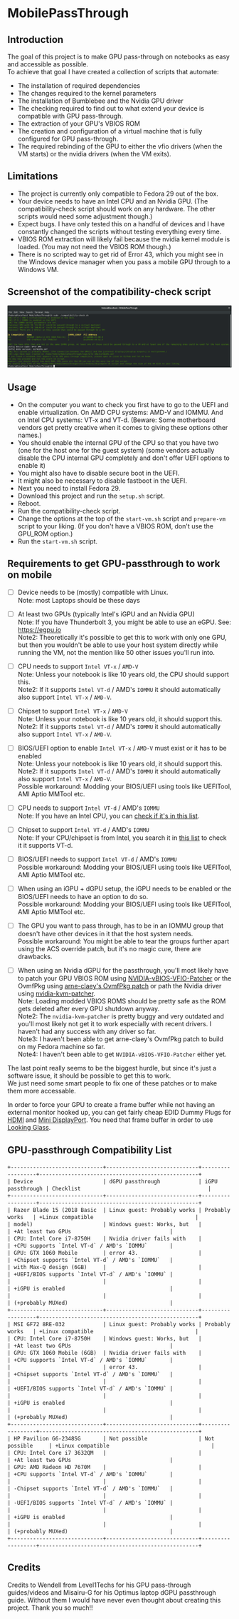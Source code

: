 # MobilePassThrough

## Introduction
The goal of this project is to make GPU pass-through on notebooks as easy and accessible as possible.  
To achieve that goal I have created a collection of scripts that automate:

- The installation of required dependencies
- The changes required to the kernel parameters
- The installation of Bumblebee and the Nvidia GPU driver
- The checking required to find out to what extend your device is compatible with GPU pass-through.
- The extraction of your GPU's VBIOS ROM
- The creation and configuration of a virtual machine that is fully configured for GPU pass-through.
- The required rebinding of the GPU to either the vfio drivers (when the VM starts) or the nvidia drivers (when the VM exits).

## Limitations

- The project is currently only compatible to Fedora 29 out of the box. 
- Your device needs to have an Intel CPU and an Nvidia GPU. (The compatibility-check script should work on any hardware. The other scripts would need some adjustment though.) 
- Expect bugs. I have only tested this on a handful of devices and I have constantly changed the scripts without testing everything every time.
- VBIOS ROM extraction will likely fail because the nvidia kernel module is loaded. (You may not need the VBIOS ROM though.)
- There is no scripted way to get rid of Error 43, which you might see in the Windows device manager when you pass a mobile GPU through to a Windows VM.

## Screenshot of the compatibility-check script
![example output](screenshots/example-output.png)


## Usage
- On the computer you want to check you first have to go to the UEFI and enable virtualization. On AMD CPU systems: AMD-V and IOMMU. And on Intel CPU systems: VT-x and VT-d. (Beware: Some motherboard vendors get pretty creative when it comes to giving these options other names.)
- You should enable the internal GPU of the CPU so that you have two (one for the host one for the guest system)
  (some vendors actually disable the CPU internal GPU completely and don't offer UEFI options to enable it)
- You might also have to disable secure boot in the UEFI.
- It might also be necessary to disable fastboot in the UEFI.
- Next you need to install Fedora 29.
- Download this project and run the `setup.sh` script.
- Reboot.
- Run the compatibility-check script.
- Change the options at the top of the `start-vm.sh` script and `prepare-vm` script to your liking. 
  (If you don't have a VBIOS ROM, don't use the GPU_ROM option.)
- Run the `start-vm.sh` script.


## Requirements to get GPU-passthrough to work on mobile

- [ ] Device needs to be (mostly) compatible with Linux.  
    Note: most Laptops should be these days  

- [ ] At least two GPUs (typically Intel's iGPU and an Nvidia GPU)  
    Note: If you have Thunderbolt 3, you might be able to use an eGPU. See: https://egpu.io  
    Note2: Theoretically it's possible to get this to work with only one GPU, but then you wouldn't be able to use your host system directly while running the VM, not the mention like 50 other issues you'll run into.  

- [ ] CPU needs to support `Intel VT-x` / `AMD-V`  
    Note: Unless your notebook is like 10 years old, the CPU should support this.    
    Note2: If it supports `Intel VT-d` / AMD's `IOMMU` it should automatically also support `Intel VT-x` / `AMD-V`.    
- [ ] Chipset to support `Intel VT-x` / `AMD-V`    
    Note: Unless your notebook is like 10 years old, it should support this.    
    Note2: If it supports `Intel VT-d` / AMD's `IOMMU` it should automatically also support `Intel VT-x` / `AMD-V`.    
- [ ] BIOS/UEFI option to enable `Intel VT-x` / `AMD-V` must exist or it has to be enabled    
    Note: Unless your notebook is like 10 years old, it should support this.    
    Note2: If it supports `Intel VT-d` / AMD's `IOMMU` it should automatically also support `Intel VT-x` / `AMD-V`.    
    Possible workaround: Modding your BIOS/UEFI using tools like UEFITool, AMI Aptio MMTool etc.    

- [ ] CPU needs to support `Intel VT-d` / AMD's `IOMMU`  
    Note: If you have an Intel CPU, you can [check if it's in this list](https://ark.intel.com/Search/FeatureFilter?productType=processors&VTD=true&MarketSegment=Mobile).  
- [ ] Chipset to support `Intel VT-d` / AMD's `IOMMU`  
    Note: If your CPU/chipset is from Intel, you search it in [this list](https://www.intel.com/content/www/us/en/products/chipsets/view-all.html) to check it it supports VT-d.  
- [ ] BIOS/UEFI needs to support `Intel VT-d` / AMD's `IOMMU`  
    Possible workaround: Modding your BIOS/UEFI using tools like UEFITool, AMI Aptio MMTool etc.  

- [ ] When using an iGPU + dGPU setup, the iGPU needs to be enabled or the BIOS/UEFI needs to have an option to do so.  
    Possible workaround: Modding your BIOS/UEFI using tools like UEFITool, AMI Aptio MMTool etc.  

- [ ] The GPU you want to pass through, has to be in an IOMMU group that doesn't have other devices in it that the host system needs.  
    Possible workaround: You might be able to tear the groups further apart using the ACS override patch, but it's no magic cure, there are drawbacks.  

- [ ] When using an Nvidia dGPU for the passthrough, you'll most likely have to patch your GPU VBIOS ROM using [NVIDIA-vBIOS-VFIO-Patcher](https://github.com/Matoking/NVIDIA-vBIOS-VFIO-Patcher) or the OvmfPkg using [arne-claey's OvmfPkg patch](https://github.com/jscinoz/optimus-vfio-docs/issues/2) or path the Nvidia driver using [nvidia-kvm-patcher](https://github.com/sk1080/nvidia-kvm-patcher).  
    Note: Loading modded VBIOS ROMS should be pretty safe as the ROM gets deleted after every GPU shutdown anyway.  
    Note2: The `nvidia-kvm-patcher` is pretty buggy and very outdated and you'll most likely not get it to work especially with recent drivers. I haven't had any success with any driver so far.  
    Note3: I haven't been able to get arne-claey's OvmfPkg patch to build on my Fedora machine so far.  
    Note4: I haven't been able to get `NVIDIA-vBIOS-VFIO-Patcher` either yet.  


The last point really seems to be the biggest hurdle, but since it's just a software issue, it should be possible to get this to work.  
We just need some smart people to fix one of these patches or to make them more accessable.

In order to force your GPU to create a frame buffer while not having an external monitor hooked up, you can get fairly cheap EDID Dummy Plugs for [HDMI](https://www.aliexpress.com/item/-/32919567161.html) and [Mini DisplayPort](https://www.aliexpress.com/item/-/32822066472.html). You need that frame buffer in order to use [Looking Glass](https://looking-glass.hostfission.com/).

## GPU-passthrough Compatibility List

```
+-----------------------------+-----------------------------+------------------+--------------------------------------------------+
| Device                      | dGPU passthrough            | iGPU passthrough | Checklist                                        |
+-----------------------------+-----------------------------+------------------+--------------------------------------------------+
| Razer Blade 15 (2018 Basic  | Linux guest: Probably works | Probably works   | +Linux compatible                                |
| model)                      | Windows guest: Works, but   |                  | +At least two GPUs                               |
| CPU: Intel Core i7-8750H    | Nvidia driver fails with    |                  | +CPU supports `Intel VT-d` / AMD's `IOMMU`       |
| GPU: GTX 1060 Mobile        | error 43.                   |                  | +Chipset supports `Intel VT-d` / AMD's `IOMMU`   |
| with Max-Q design (6GB)     |                             |                  | +UEFI/BIOS supports `Intel VT-d` / AMD's `IOMMU` |
|                             |                             |                  | +iGPU is enabled                                 |
|                             |                             |                  | (+probably MUXed)                                |
+-----------------------------+-----------------------------+------------------+--------------------------------------------------+
| MSI GF72 8RE-032            | Linux guest: Probably works | Probably works   | +Linux compatible                                |
| CPU: Intel Core i7-8750H    | Windows guest: Works, but   |                  | +At least two GPUs                               |
| GPU: GTX 1060 Mobile (6GB)  | Nvidia driver fails with    |                  | +CPU supports `Intel VT-d` / AMD's `IOMMU`       |
|                             | error 43.                   |                  | +Chipset supports `Intel VT-d` / AMD's `IOMMU`   |
|                             |                             |                  | +UEFI/BIOS supports `Intel VT-d` / AMD's `IOMMU` |
|                             |                             |                  | +iGPU is enabled                                 |
|                             |                             |                  | (+probably MUXed)                                |
+-----------------------------+-----------------------------+------------------+--------------------------------------------------+
| HP Pavilion G6-2348SG       | Not possible                | Not possible     | +Linux compatible                                |
| CPU: Intel Core i7 3632QM   |                             |                  | +At least two GPUs                               |
| GPU: AMD Radeon HD 7670M    |                             |                  | +CPU supports `Intel VT-d` / AMD's `IOMMU`       |
|                             |                             |                  | -Chipset supports `Intel VT-d` / AMD's `IOMMU`   |
|                             |                             |                  | -UEFI/BIOS supports `Intel VT-d` / AMD's `IOMMU` |
|                             |                             |                  | +iGPU is enabled                                 |
|                             |                             |                  | (+probably MUXed)                                |
+-----------------------------+-----------------------------+------------------+--------------------------------------------------+
```

## Credits

Credits to Wendell from Level1Techs for his GPU pass-through guides/videos and Misairu-G for his Optimus laptop dGPU passthrough guide.
Without them I would have never even thought about creating this project. Thank you so much!!
